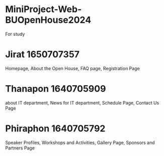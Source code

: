 # MiniProject-Web-BUOpenHouse2024
For study

# Jirat 1650707357
Homepage,
About the Open House,
FAQ page,
Registration Page

# Thanapon 1640705909
about IT department,
News for IT department,
Schedule Page,
Contact Us Page

# Phiraphon 1640705792
Speaker Profiles,
Workshops and Activities,
Gallery Page,
Sponsors and Partners Page





